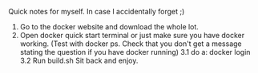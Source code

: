 Quick notes for myself. In case I accidentally forget ;)
1. Go to the docker website and download the whole lot.
2. Open docker quick start terminal or just make sure you have docker working. (Test with docker ps. Check that you don't get a message stating the question if you have docker running)
3.1 do a: docker login
3.2 Run build.sh
Sit back and enjoy.